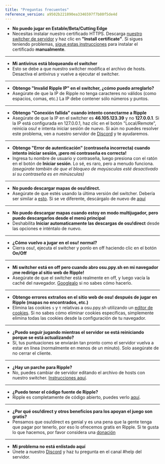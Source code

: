 ```yaml
---
title: "Preguntas frecuentes"
reference_version: a9502b221890ea3346597f7b80f5de4d
---
```

- **No puedo jugar en Estable/Beta/Cutting Edge**
- Necesitas instalar nuestro certificado HTTPS. Descarga [nuestro switcher de servidor](https://mu.nyodev.xyz/upd.php?id=18) y haz clic en **"Install certificate"**. Si sigues teniendo problemas, [sigue estas instrucciones](https://ripple.moe/index.php?p=16&id=12) para instalar el certificado **manualmente**.

-----------------------

- **Mi antivirus está bloqueando el switcher**
- Esto se debe a que nuestro switcher modifica el archivo de hosts. Desactiva el antivirus y vuelve a ejecutar el switcher.

-----------------------

- **Obtengo "Invalid Ripple IP" en el switcher, ¿cómo puedo arreglarlo?**  
- Asegúrate de que la IP de Ripple no tenga caracteres no válidos (como espacios, comas, etc.) La IP debe contener sólo números y puntos.

-----------------------

- **Obtengo "Conexión fallida" cuando intento conectarme a Ripple**  
- Asegúrate de que la IP en el switcher es **46.105.123.39** y no **127.0.0.1**. Si la IP está configurada en 127.0.0.1, haz clic en el botón "Local/Remote", reinicia osu! e intenta iniciar sesión de nuevo. Si aún no puedes resolver este problema, ven a nuestro servidor de [Discord](https://discord.gg/0rJcZruIsA6rXuIx) y te ayudaremos.

-----------------------

- **Obtengo "Error de autenticación" (contraseña incorrecta) cuando intento iniciar sesión, ¡pero mi contraseña es correcta!**  
- Ingresa tu nombre de usuario y contraseña, luego presiona con el ratón en el botón de **Iniciar sesión**. Lo sé, es raro, pero a menudo funciona. *(asegúrate también de que el bloqueo de mayúsculas esté desactivado si su contraseña es en minúsculas)*

-----------------------

- **No puedo descargar mapas de osu!direct.**
- Asegúrate de que estés usando la última versión del switcher. Debería ser similar a [esto](https://b.catgirlsare.sexy/xqJw.png). Si se ve diferente, descárgalo de nuevo de [aquí](https://mu.nyodev.xyz/upd.php?id=18)

-----------------------

- **No puedo descargar mapas cuando estoy en modo multijugador, pero puedo descargarlos desde el menú principal**
- Deshabilita **Iniciar automaticamente las descargas de osu!direct** desde las opciones e inténtalo de nuevo.

-----------------------

- **¿Cómo vuelvo a jugar en el osu! normal?**
- Cierra osu!, ejecuta el switcher y ponlo en off haciendo clic en el botón **On/Off**

-----------------------

- **Mi switcher está en off pero cuando abro osu.ppy.sh en mi navegador ¡me redirige al sitio web de Ripple!**
- Asegúrate de que el switcher está realmente en off, y luego vacía la caché del navegador. [Googlealo](http://lmgtfy.es/?q=C%C3%B3mo+vaciar+el+cach%C3%A9+del+navegador) si no sabes cómo hacerlo.

-----------------------

- **Obtengo errores extraños en el sitio web de osu! después de jugar en Ripple (mapas no encontrados, etc.)**
- Elimina las cookies `s` y `t` relativas a osu.ppy.sh utilizando un [editor de cookies](https://chrome.google.com/webstore/detail/editthiscookie/fngmhnnpilhplaeedifhccceomclgfbg). Si no sabes cómo eliminar cookies específicas, simplemente elimina todas las cookies desde la configuración de tu navegador.

-----------------------

- **¿Puedo seguir jugando mientras el servidor se está reiniciando porque se está actualizando?**
- Sí, tus puntuaciones se enviarán tan pronto como el servidor vuelva a estar en línea (normalmente en menos de un minuto). Solo asegúrate de no cerrar el cliente.

-----------------------

- **¿Hay un parche para Ripple?**
- No, puedes cambiar de servidor editando el archivo de hosts con nuestro switcher. [Instrucciones aquí](https://ripple.moe/doc/1).

-----------------------

- **¿Puedo tener el código fuente de Ripple?**
-  Ripple es completamente de código abierto, puedes verlo [aquí](https://git.zxq.co/ripple/ripple).

-----------------------

- **¿Por qué osu!direct y otros beneficios para los apoyan el juego son gratis?**
- Pensamos que osu!direct es genial y es una pena que la gente tenga que pagar por tenerlo, por eso lo ofrecemos gratis en Ripple. Si te gusta lo que hacemos, por favor considera una [donación](/donate)

-----------------------

- **Mi problema no está enlistado aquí**
- Únete a nuestro [Discord](https://discord.gg/0rJcZruIsA6rXuIx) y haz tu pregunta en el canal #help del servidor.